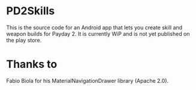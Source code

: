 # PD2Skills
This is the source code for an Android app that lets you create skill and weapon builds for Payday 2.
It is currently WiP and is not yet published on the play store.

# Thanks to
Fabio Biola for his MaterialNavigationDrawer library (Apache 2.0).
